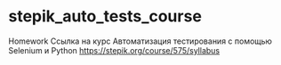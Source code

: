 # stepik_auto_tests_course
Homework
Ссылка на курс Автоматизация тестирования с помощью Selenium и Python
https://stepik.org/course/575/syllabus


